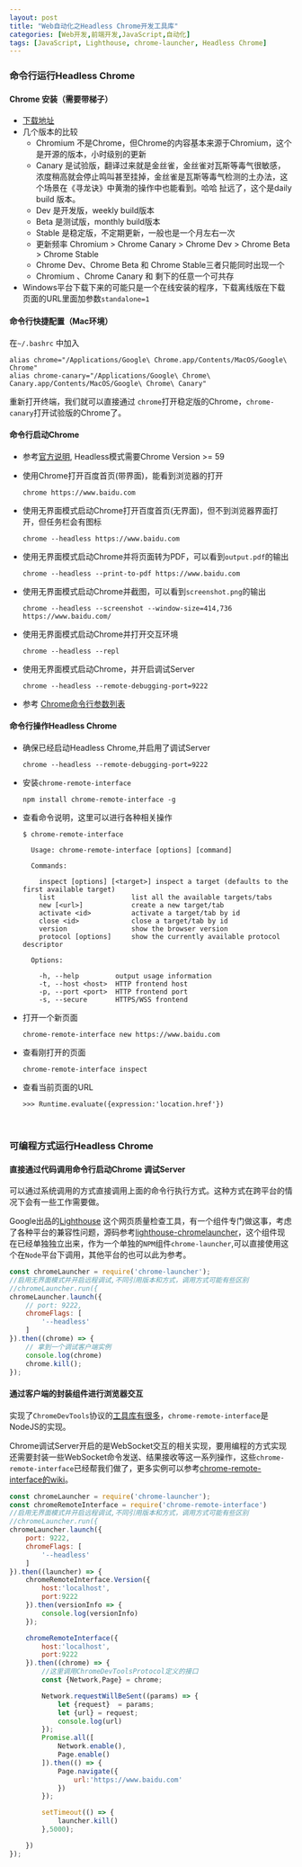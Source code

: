 ```yaml
---
layout: post
title: "Web自动化之Headless Chrome开发工具库"
categories: [Web开发,前端开发,JavaScript,自动化]
tags: [JavaScript, Lighthouse, chrome-launcher, Headless Chrome]
---
```




### 命令行运行Headless Chrome

#### Chrome 安装（需要带梯子）

+ [下载地址](https://www.chromium.org/getting-involved/dev-channel)
+ 几个版本的比较
  + Chromium 不是Chrome，但Chrome的内容基本来源于Chromium，这个是开源的版本，小时级别的更新
  + Canary 是试验版，翻译过来就是金丝雀，金丝雀对瓦斯等毒气很敏感，浓度稍高就会停止鸣叫甚至挂掉，金丝雀是瓦斯等毒气检测的土办法，这个场景在《寻龙诀》中黄渤的操作中也能看到。哈哈 扯远了，这个是daily build 版本。
  + Dev 是开发版，weekly build版本
  + Beta 是测试版，monthly build版本
  + Stable 是稳定版，不定期更新，一般也是一个月左右一次
  + 更新频率 Chromium > Chrome Canary > Chrome Dev > Chrome Beta > Chrome Stable
  + Chrome Dev、Chrome Beta 和 Chrome Stable三者只能同时出现一个
  + Chromium 、Chrome Canary 和 剩下的任意一个可共存 
+ Windows平台下载下来的可能只是一个在线安装的程序，下载离线版在下载页面的URL里面加参数`standalone=1`

#### 命令行快捷配置（Mac环境）

在`~/.bashrc` 中加入

```
alias chrome="/Applications/Google\ Chrome.app/Contents/MacOS/Google\ Chrome"
alias chrome-canary="/Applications/Google\ Chrome\ Canary.app/Contents/MacOS/Google\ Chrome\ Canary"
```

重新打开终端，我们就可以直接通过 `chrome`打开稳定版的Chrome，`chrome-canary`打开试验版的Chrome了。

#### 命令行启动Chrome 

+ 参考[官方说明](http://www.chromium.org/developers/how-tos/run-chromium-with-flags), Headless模式需要Chrome Version >= 59

+ 使用Chrome打开百度首页(带界面)，能看到浏览器的打开

  ```
  chrome https://www.baidu.com
  ```

+ 使用无界面模式启动Chrome打开百度首页(无界面)，但不到浏览器界面打开，但任务栏会有图标

  ```
  chrome --headless https://www.baidu.com   
  ```

+ 使用无界面模式启动Chrome并将页面转为PDF，可以看到`output.pdf`的输出

  ```
  chrome --headless --print-to-pdf https://www.baidu.com
  ```

+ 使用无界面模式启动Chrome并截图，可以看到`screenshot.png`的输出

  ```
  chrome --headless --screenshot --window-size=414,736 https://www.baidu.com/
  ```

+ 使用无界面模式启动Chrome并打开交互环境

  ```
  chrome --headless --repl 
  ```

+ 使用无界面模式启动Chrome，并开启调试Server

  ```
  chrome --headless --remote-debugging-port=9222
  ```

+ 参考 [Chrome命令行参数列表](http://peter.sh/experiments/chromium-command-line-switches/)

#### 命令行操作Headless Chrome

+ 确保已经启动Headless Chrome,并启用了调试Server

  ```
  chrome --headless --remote-debugging-port=9222
  ```

+ 安装`chrome-remote-interface`

  ```
  npm install chrome-remote-interface -g
  ```

+ 查看命令说明，这里可以进行各种相关操作

  ```
  $ chrome-remote-interface

    Usage: chrome-remote-interface [options] [command]

    Commands:

      inspect [options] [<target>] inspect a target (defaults to the first available target)
      list                   list all the available targets/tabs
      new [<url>]            create a new target/tab
      activate <id>          activate a target/tab by id
      close <id>             close a target/tab by id
      version                show the browser version
      protocol [options]     show the currently available protocol descriptor

    Options:

      -h, --help         output usage information
      -t, --host <host>  HTTP frontend host
      -p, --port <port>  HTTP frontend port
      -s, --secure       HTTPS/WSS frontend
  ```

+ 打开一个新页面

  ```
  chrome-remote-interface new https://www.baidu.com
  ```

+ 查看刚打开的页面

  ```
  chrome-remote-interface inspect
  ```

+ 查看当前页面的URL

  ```
  >>> Runtime.evaluate({expression:'location.href'})
  ```

  ​

### 可编程方式运行Headless Chrome

#### 直接通过代码调用命令行启动Chrome 调试Server

可以通过系统调用的方式直接调用上面的命令行执行方式。这种方式在跨平台的情况下会有一些工作需要做。

Google出品的[Lighthouse](https://github.com/GoogleChrome/lighthouse) 这个网页质量检查工具，有一个组件专门做这事，考虑了各种平台的兼容性问题，源码参考[lighthouse-chromelauncher](https://github.com/GoogleChrome/lighthouse/blob/master/chrome-launcher/chrome-finder.ts)，这个组件现在已经单独独立出来，作为一个单独的`NPM`组件`chrome-launcher`,可以直接使用这个在`Node`平台下调用，其他平台的也可以此为参考。

```JavaScript
const chromeLauncher = require('chrome-launcher');
//启用无界面模式并开启远程调试,不同引用版本和方式，调用方式可能有些区别
//chromeLauncher.run({
chromeLauncher.launch({
    // port: 9222,
    chromeFlags: [
        '--headless'
    ]
}).then((chrome) => {
    // 拿到一个调试客户端实例
    console.log(chrome)
    chrome.kill();
});
```



#### 通过客户端的封装组件进行浏览器交互

实现了`ChromeDevTools`协议的[工具库有很多](https://github.com/ChromeDevTools/awesome-chrome-devtools#chrome-devtools-protocol)，`chrome-remote-interface`是NodeJS的实现。

Chrome调试Server开启的是WebSocket交互的相关实现，要用编程的方式实现还需要封装一些WebSocket命令发送、结果接收等这一系列操作，这些`chrome-remote-interface`已经帮我们做了，更多实例可以参考[chrome-remote-interface的wiki](https://github.com/cyrus-and/chrome-remote-interface/wiki)。

```javascript
const chromeLauncher = require('chrome-launcher');
const chromeRemoteInterface = require('chrome-remote-interface')
//启用无界面模式并开启远程调试,不同引用版本和方式，调用方式可能有些区别
//chromeLauncher.run({
chromeLauncher.launch({
    port: 9222,
    chromeFlags: [
        '--headless'
    ]
}).then((launcher) => {
    chromeRemoteInterface.Version({
        host:'localhost',
        port:9222
    }).then(versionInfo => {
        console.log(versionInfo)
    });

    chromeRemoteInterface({
        host:'localhost',
        port:9222
    }).then((chrome) => {
        //这里调用ChromeDevToolsProtocol定义的接口
        const {Network,Page} = chrome;

        Network.requestWillBeSent((params) => {
            let {request}  = params;
            let {url} = request;
            console.log(url)
        });
        Promise.all([
            Network.enable(),
            Page.enable()
        ]).then(() => {
            Page.navigate({
                url:'https://www.baidu.com'
            })
        });

        setTimeout(() => {
            launcher.kill()
        },5000);

    })
});
```

